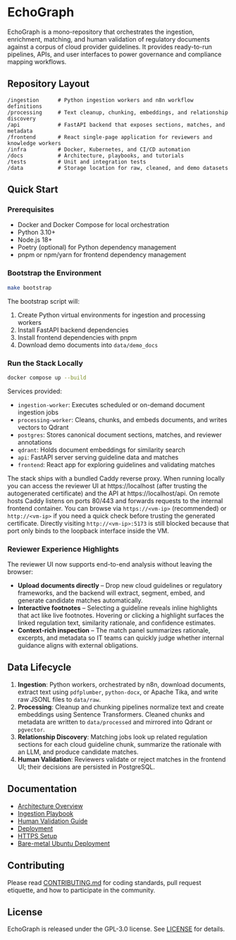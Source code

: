 # EchoGraph

EchoGraph is a mono-repository that orchestrates the ingestion, enrichment, matching, and
human validation of regulatory documents against a corpus of cloud provider guidelines.
It provides ready-to-run pipelines, APIs, and user interfaces to power governance and
compliance mapping workflows.

## Repository Layout

```
/ingestion      # Python ingestion workers and n8n workflow definitions
/processing     # Text cleanup, chunking, embeddings, and relationship discovery
/api            # FastAPI backend that exposes sections, matches, and metadata
/frontend       # React single-page application for reviewers and knowledge workers
/infra          # Docker, Kubernetes, and CI/CD automation
/docs           # Architecture, playbooks, and tutorials
/tests          # Unit and integration tests
/data           # Storage location for raw, cleaned, and demo datasets
```

## Quick Start

### Prerequisites

* Docker and Docker Compose for local orchestration
* Python 3.10+
* Node.js 18+
* Poetry (optional) for Python dependency management
* pnpm or npm/yarn for frontend dependency management

### Bootstrap the Environment

```bash
make bootstrap
```

The bootstrap script will:

1. Create Python virtual environments for ingestion and processing workers
2. Install FastAPI backend dependencies
3. Install frontend dependencies with pnpm
4. Download demo documents into `data/demo_docs`

### Run the Stack Locally

```bash
docker compose up --build
```

Services provided:

* `ingestion-worker`: Executes scheduled or on-demand document ingestion jobs
* `processing-worker`: Cleans, chunks, and embeds documents, and writes vectors to Qdrant
* `postgres`: Stores canonical document sections, matches, and reviewer annotations
* `qdrant`: Holds document embeddings for similarity search
* `api`: FastAPI server serving guideline data and matches
* `frontend`: React app for exploring guidelines and validating matches

The stack ships with a bundled Caddy reverse proxy. When running locally you can access the
reviewer UI at https://localhost (after trusting the autogenerated certificate) and the API at
https://localhost/api. On remote hosts Caddy listens on ports 80/443 and forwards requests to the
internal frontend container. You can browse via `https://<vm-ip>` (recommended) or
`http://<vm-ip>` if you need a quick check before trusting the generated certificate. Directly
visiting `http://<vm-ip>:5173` is still blocked because that port only binds to the loopback
interface inside the VM.

### Reviewer Experience Highlights

The reviewer UI now supports end-to-end analysis without leaving the browser:

* **Upload documents directly** – Drop new cloud guidelines or regulatory frameworks, and the
  backend will extract, segment, embed, and generate candidate matches automatically.
* **Interactive footnotes** – Selecting a guideline reveals inline highlights that act like
  live footnotes. Hovering or clicking a highlight surfaces the linked regulation text,
  similarity rationale, and confidence estimates.
* **Context-rich inspection** – The match panel summarizes rationale, excerpts, and metadata so
  IT teams can quickly judge whether internal guidance aligns with external obligations.

## Data Lifecycle

1. **Ingestion**: Python workers, orchestrated by n8n, download documents, extract text
   using `pdfplumber`, `python-docx`, or Apache Tika, and write raw JSONL files to `data/raw`.
2. **Processing**: Cleanup and chunking pipelines normalize text and create embeddings using
   Sentence Transformers. Cleaned chunks and metadata are written to `data/processed` and
   mirrored into Qdrant or `pgvector`.
3. **Relationship Discovery**: Matching jobs look up related regulation sections for each
   cloud guideline chunk, summarize the rationale with an LLM, and produce candidate matches.
4. **Human Validation**: Reviewers validate or reject matches in the frontend UI; their
   decisions are persisted in PostgreSQL.

## Documentation

* [Architecture Overview](docs/architecture.md)
* [Ingestion Playbook](docs/ingestion.md)
* [Human Validation Guide](docs/validation.md)
* [Deployment](docs/deployment.md)
* [HTTPS Setup](docs/deployment.md#trust-the-autogenerated-certificate)
* [Bare-metal Ubuntu Deployment](docs/deployment.md#bare-metal-ubuntu-2204-contabo-vm-setup)

## Contributing

Please read [CONTRIBUTING.md](CONTRIBUTING.md) for coding standards, pull request etiquette,
and how to participate in the community.

## License

EchoGraph is released under the GPL-3.0 license. See [LICENSE](LICENSE) for details.
